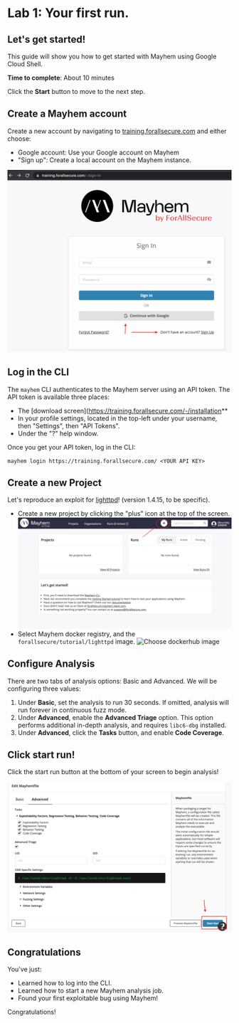 # Lab 1: Your first run. 

## Let's get started!

This guide will show you how to get started with Mayhem using Google Cloud
Shell.

**Time to complete**: About 10 minutes

Click the **Start** button to move to the next step.

## Create a Mayhem account

Create a new account by navigating to 
[training.forallsecure.com](https://training.forallsecure.com) and either choose:
   * Google account: Use your Google account on Mayhem
   * "Sign up": Create a local account on the Mayhem instance. 

![Mayhem Account Creation](https://raw.githubusercontent.com/dbrumley/fuzzing-cloudshell-tutorial/master/assets/images/account-creation.png)


## Log in the CLI

The `mayhem` CLI authenticates to the Mayhem server using an API token. The API
token  is available three places:

   * The [download screen](https://training.forallsecure.com/-/installation**
   * In your profile settings, located in the top-left under your username, then
     "Settings", then "API Tokens".
   * Under the "?" help window. 

Once you get your API token, log in the CLI:

```
mayhem login https://training.forallsecure.com/ <YOUR API KEY>
```

## Create a new Project

Let's reproduce an exploit for [lighttpd](https://www.lighttpd.net/)! (version
1.4.15, to be specific).

   * Create a new project by clicking the "plus" icon at the top of the screen.
![Create new project](https://raw.githubusercontent.com/dbrumley/fuzzing-cloudshell-tutorial/master/assets/images/create-new-project.png)
   * Select Mayhem docker registry, and the `forallsecure/tutorial/lighttpd`
   image. 
![Choose dockerhub
   image](https://raw.githubusercontent.com/dbrumley/fuzzing-cloudshell-tutorial/master/assets/images/project-from-registry.png)

## Configure Analysis

There are two tabs of analysis options: Basic and Advanced. We will be configuring three values:
   1. Under **Basic**, set the analysis to run 30 seconds. If omitted, analysis will run
      forever in continuous fuzz mode. 
   2. Under **Advanced**, enable the **Advanced Triage** option. This option performs additional
      in-depth analysis, and requires `libc6-dbg` installed.
   3. Under **Advanced**, click the **Tasks** button, and enable **Code
      Coverage**.
   
## Click start run!

Click the start run button at the bottom of your screen to begin analysis!

![Click start run](https://raw.githubusercontent.com/dbrumley/fuzzing-cloudshell-tutorial/master/assets/images/start-run-button.png)

## Congratulations



You've just:
  * Learned how to log into the CLI.
  * Learned how to start a new Mayhem analysis job.
  * Found your first exploitable bug using Mayhem!
  
Congratulations!

<walkthrough-conclusion-trophy></walkthrough-conclusion-trophy>
